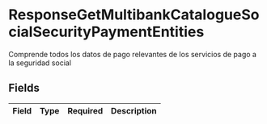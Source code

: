 # ResponseGetMultibankCatalogueSocialSecurityPaymentEntities

Comprende todos los datos de pago relevantes de los servicios de pago a la seguridad social


## Fields

| Field       | Type        | Required    | Description |
| ----------- | ----------- | ----------- | ----------- |